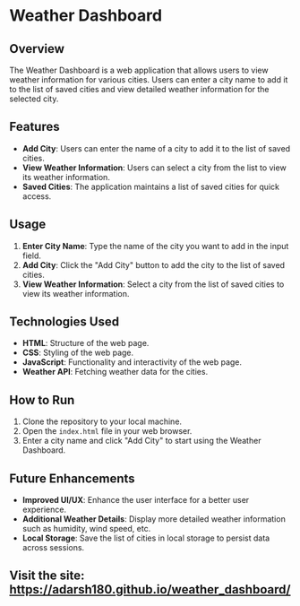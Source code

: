 # Weather Dashboard

## Overview

The Weather Dashboard is a web application that allows users to view weather information for various cities. Users can enter a city name to add it to the list of saved cities and view detailed weather information for the selected city.

## Features

- **Add City**: Users can enter the name of a city to add it to the list of saved cities.
- **View Weather Information**: Users can select a city from the list to view its weather information.
- **Saved Cities**: The application maintains a list of saved cities for quick access.

## Usage

1. **Enter City Name**: Type the name of the city you want to add in the input field.
2. **Add City**: Click the "Add City" button to add the city to the list of saved cities.
3. **View Weather Information**: Select a city from the list of saved cities to view its weather information.

## Technologies Used

- **HTML**: Structure of the web page.
- **CSS**: Styling of the web page.
- **JavaScript**: Functionality and interactivity of the web page.
- **Weather API**: Fetching weather data for the cities.

## How to Run

1. Clone the repository to your local machine.
2. Open the `index.html` file in your web browser.
3. Enter a city name and click "Add City" to start using the Weather Dashboard.

## Future Enhancements

- **Improved UI/UX**: Enhance the user interface for a better user experience.
- **Additional Weather Details**: Display more detailed weather information such as humidity, wind speed, etc.
- **Local Storage**: Save the list of cities in local storage to persist data across sessions.

## Visit the site: https://adarsh180.github.io/weather_dashboard/

